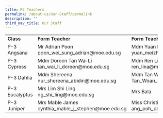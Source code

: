 ```yaml
---
title: P3 Teachers
permalink: /about-us/Our-Staff/permalink
description: ""
third_nav_title: Our Staff
---
```

<table class="tg" id="tg-SQhPM">
<tbody>
  <tr>
    <td class="tg-uysh"><span style="font-weight:bold">Class</span></td>
    <td class="tg-uysh"><span style="font-weight:bold">Form Teacher</span></td>
    <td class="tg-uysh"><span style="font-weight:bold">Form Teacher</span></td>
  </tr>
  <tr>
    <td class="tg-0pky">P-3 Angsana</td>
    <td class="tg-0pky">Mr Adrian Poon<br>poon_wei_sung_adrian@moe.edu.sg</td>
    <td class="tg-0pky">Mdm Yuan Meizhen<br>yuan_meizhen@moe.edu.sg&nbsp;&nbsp;&nbsp;</td>
  </tr>
  <tr>
    <td class="tg-0pky">P-3 Cypress</td>
    <td class="tg-0pky">Mdm Doreen Tan Wai Li <br>tan_wai_li_doreen@moe.edu.sg</td>
    <td class="tg-0pky">Mdm Ren Lina<br>ren_lina@moe.edu.sg</td>
  </tr>
  <tr>
    <td class="tg-0pky">P-3 Dahlia</td>
    <td class="tg-0pky">Mdm Shereena<br>nur_shereena_abidin@moe.edu.sg</td>
    <td class="tg-0pky">Mdm Tan Woan Mey<br>Tan_Woan_Mey@moe.edu.sg</td>
  </tr>
  <tr>
    <td class="tg-0pky">P-3 Eucalyptus</td>
    <td class="tg-0pky">Mrs Lim Shi Ling<br>ng_shi_ling@moe.edu.sg</td>
    <td class="tg-0pky">Mrs Bala</td>
  </tr>
  <tr>
    <td class="tg-0pky">P-3 Juniper</td>
    <td class="tg-0pky">Mrs Mable James<br>cynthia_mable_j_stephen@moe.edu.sg</td>
    <td class="tg-0pky">Miss Christine Ang<br>ang_poh_poh_christine@moe.edu.sg</td>
  </tr>
</tbody>
</table>
